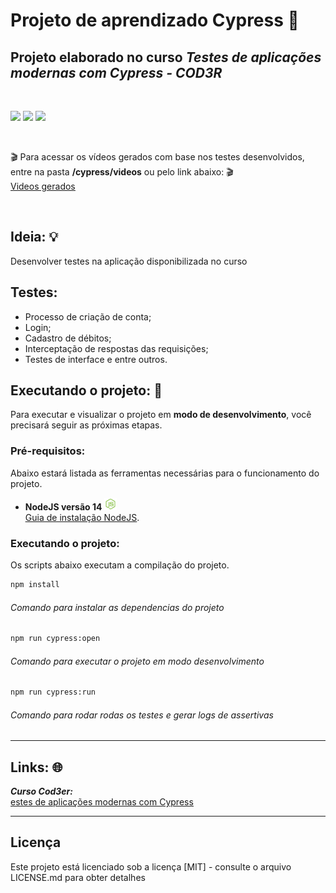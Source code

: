 # Projeto de aprendizado Cypress 🧪
## Projeto elaborado no curso ***Testes de aplicações modernas com Cypress - COD3R***

<br>
<p float="left">
 <img src="https://img.shields.io/badge/javascript-%23323330.svg?style=for-the-badge&logo=javascript&logoColor=%23F7DF1E">
 <img src="https://img.shields.io/badge/-TestingLibrary-%23E33332?style=for-the-badge&logo=testing-library&logoColor=white">
 <img src="https://img.shields.io/badge/-cypress-%23E5E5E5?style=for-the-badge&logo=cypress&logoColor=058a5e">
</p>
<br>

🎬 Para acessar os vídeos gerados com base nos testes desenvolvidos, entre na pasta **/cypress/videos** ou pelo link abaixo: 🎬<br>
[<ins>Videos gerados</ins>](https://github.com/caioliveira277/cypress-cod3r/tree/main/cypress/videos)

<br>

## Ideia: 💡
Desenvolver testes na aplicação disponibilizada no curso

## Testes:
- Processo de criação de conta;
- Login;
- Cadastro de débitos;
- Interceptação de respostas das requisições;
- Testes de interface e entre outros.

## Executando o projeto: 🚀
Para executar e visualizar o projeto em **modo de desenvolvimento**, você precisará seguir as próximas etapas.

### Pré-requisitos:
Abaixo estará listada as ferramentas necessárias para o funcionamento do projeto.
- **NodeJS versão 14** <img src="https://raw.githubusercontent.com/PKief/vscode-material-icon-theme/main/icons/nodejs.svg" height="20" /><br>
  [<ins>Guia de instalação NodeJS</ins>](https://nodejs.org/en/).
  
### Executando o projeto:
Os scripts abaixo executam a compilação do projeto.
   ```sh
   npm install
   ```
   ###### Comando para instalar as dependencias do projeto

   ```sh
   npm run cypress:open
   ```
   ###### Comando para executar o projeto em modo desenvolvimento
   
   ```sh
   npm run cypress:run
   ```
   ###### Comando para rodar rodas os testes e gerar logs de assertivas
    

---
## Links: 🌐
***Curso Cod3er:***<br>
[<ins>estes de aplicações modernas com Cypress</ins>](https://www.cod3r.com.br/courses/testes-de-aplicacoes-modernas-com-cypress)


---
## Licença
Este projeto está licenciado sob a licença [MIT] - consulte o arquivo LICENSE.md para obter detalhes
